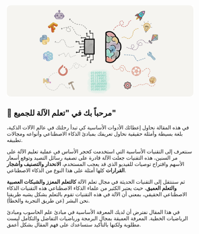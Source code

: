 <p align="center">
  <img src="assets/cover.png" alt="تعلم الآلة للجميع"/>
</p>

🤖 مرحباً بك في "تعلم الآلة للجميع"
--

في هذه المقالة نحاول إعطائك الأدوات الأساسية كي تبدأ رحلتك في عالم الآلات الذكية، بلغة بسيطة وأمثلة حقيقية نحاول تعريفك بمبادئ الذكاء الاصطناعي وأنواعه ومجالات تطبيقه.

سنتعرف إلى التقنيات الأساسية التي استخدمت كحجر الأساس في عملية تعليم الآلة على مر السنين، هذه التقنيات جعلت الآلة قادرة على تصفية رسائل التصيد وتوقع أسعار الأسهم واقتراح توصيات للفيديو الذي قد يعجب المستخدم، **الانحدار والتصنيف وأشجار القرارات** كلها أمثلة على هذا النوع من الذكاء الاصطناعي.

ثم سننتقل إلى التقنيات الحديثة في مجال تعلم الآلة **كالتعلم المعزز والشبكات العصبية والتعلم العميق**، حيث يعتبر الكثير من علماء الذكاء الاصطناعي هذه التقنيات الذكاء الاصطناعي الحقيقي، بمعنى أن الآلة في هذه التقنيات تقوم بالتعلم بشكل يشبه طريقنا نحن البشر (عن طريق التجربة والخطأ).

في هذا المقال نفترض أن لديك المعرفة الأساسية في مبادئ علم الحاسوب ومبادئ الرياضيات الخطية. المعرفة العميقة بمجال البرمجة ورياضيات التفاضل والتكامل ليست مطلوبة ولكنها بالتأكيد ستساعدك على فهم المقال بشكل أعمق.
